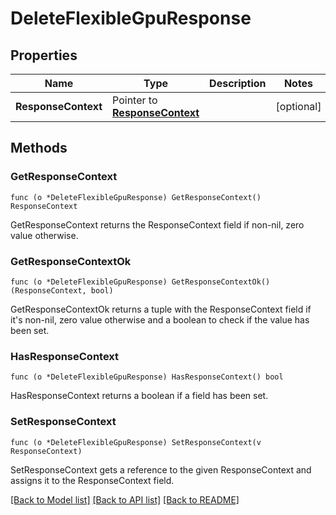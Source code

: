 # DeleteFlexibleGpuResponse

## Properties

Name | Type | Description | Notes
------------ | ------------- | ------------- | -------------
**ResponseContext** | Pointer to [**ResponseContext**](ResponseContext.md) |  | [optional] 

## Methods

### GetResponseContext

`func (o *DeleteFlexibleGpuResponse) GetResponseContext() ResponseContext`

GetResponseContext returns the ResponseContext field if non-nil, zero value otherwise.

### GetResponseContextOk

`func (o *DeleteFlexibleGpuResponse) GetResponseContextOk() (ResponseContext, bool)`

GetResponseContextOk returns a tuple with the ResponseContext field if it's non-nil, zero value otherwise
and a boolean to check if the value has been set.

### HasResponseContext

`func (o *DeleteFlexibleGpuResponse) HasResponseContext() bool`

HasResponseContext returns a boolean if a field has been set.

### SetResponseContext

`func (o *DeleteFlexibleGpuResponse) SetResponseContext(v ResponseContext)`

SetResponseContext gets a reference to the given ResponseContext and assigns it to the ResponseContext field.


[[Back to Model list]](../README.md#documentation-for-models) [[Back to API list]](../README.md#documentation-for-api-endpoints) [[Back to README]](../README.md)


